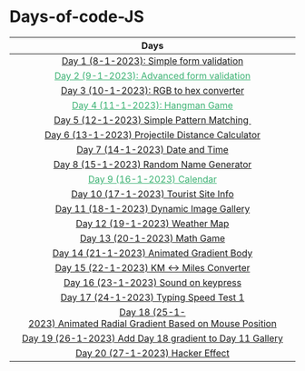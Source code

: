 # Days-of-code-JS

| Days                                                                                                                                                         |
|:------------------------------------------------------------------------------------------------------------------------------------------------------------:|
| <a href="https://github.com/sohrabhamza/Days-of-code-JS/blob/main/Day%201/info.md"> Day 1 (8-1-2023): Simple form validation </a>                            |
| <a style="color:#3BB273" href="https://github.com/sohrabhamza/Days-of-code-JS/blob/main/Day%202/info.md"> Day 2 (9-1-2023): Advanced form validation </a>    |
| <a href="https://github.com/sohrabhamza/Days-of-code-JS/blob/main/Day%203/info.md"> Day 3 (10-1-2023): RGB to hex converter </a>                             |
| <a style="color:#3BB273" href="https://github.com/sohrabhamza/Days-of-code-JS/blob/main/Day%204/info.md"> Day 4 (11-1-2023): Hangman Game </a>               |
| <a href="https://github.com/sohrabhamza/Days-of-code-JS/blob/main/Day%205/info.md"> Day 5 (12-1-2023) Simple Pattern Matching </a>                           |
| <a href="https://github.com/sohrabhamza/Days-of-code-JS/blob/main/Day%206/info.md"> Day 6 (13-1-2023) Projectile Distance Calculator</a>                     |
| <a href="https://github.com/sohrabhamza/Days-of-code-JS/blob/main/Day%207/info.md"> Day 7 (14-1-2023) Date and Time</a>                                      |
| <a href="https://github.com/sohrabhamza/Days-of-code-JS/blob/main/Day%208/info.md"> Day 8 (15-1-2023) Random Name Generator</a>                              |
| <a style="color:#3BB273" href="https://github.com/sohrabhamza/Days-of-code-JS/blob/main/Day%209/info.md"> Day 9 (16-1-2023) Calendar</a>                     |
| <a href="https://github.com/sohrabhamza/Days-of-code-JS/blob/main/Day%2010/info.md"> Day 10 (17-1-2023) Tourist Site Info</a>                                |
| <a href="https://github.com/sohrabhamza/Days-of-code-JS/blob/main/Day%2011/info.md"> Day 11 (18-1-2023) Dynamic Image Gallery</a>                            |
| <a href="https://github.com/sohrabhamza/Days-of-code-JS/blob/main/Day%2012/info.md"> Day 12 (19-1-2023) Weather Map</a>                                      |
| <a href="https://github.com/sohrabhamza/Days-of-code-JS/blob/main/Day%2013/info.md"> Day 13 (20-1-2023) Math Game</a>                                        |
| <a href="https://github.com/sohrabhamza/Days-of-code-JS/blob/main/Day%2014/info.md"> Day 14 (21-1-2023) Animated Gradient Body</a>                           |
| <a href="https://github.com/sohrabhamza/Days-of-code-JS/blob/main/Day%2015/info.md"> Day 15 (22-1-2023) KM <-> Miles Converter</a>                           |
| <a href="https://github.com/sohrabhamza/Days-of-code-JS/blob/main/Day%2016/info.md"> Day 16 (23-1-2023) Sound on keypress</a>                                |
| <a href="https://github.com/sohrabhamza/Days-of-code-JS/blob/main/Day%2017/info.md"> Day 17 (24-1-2023) Typing Speed Test 1</a>                              |
| <a href="https://github.com/sohrabhamza/Days-of-code-JS/blob/main/Day%2018/info.md"> Day 18 (25-1-2023) Animated Radial Gradient Based on Mouse Position</a> |
| <a href="https://github.com/sohrabhamza/Days-of-code-JS/blob/main/Day%2019/info.md"> Day 19 (26-1-2023) Add Day 18 gradient to Day 11 Gallery</a>            |
| <a href="https://github.com/sohrabhamza/Days-of-code-JS/blob/main/Day%2020/info.md"> Day 20 (27-1-2023) Hacker Effect</a>                                    |
